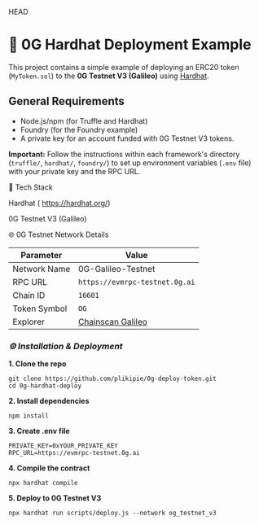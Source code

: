 HEAD

# 🚀 0G Hardhat Deployment Example

This project contains a simple example of deploying an ERC20 token (`MyToken.sol`) to the **0G Testnet V3 (Galileo)** using [Hardhat](https://hardhat.org).
## General Requirements

- Node.js/npm (for Truffle and Hardhat)
- Foundry (for the Foundry example)
- A private key for an account funded with 0G Testnet V3 tokens.

**Important:** Follow the instructions within each framework's directory (`truffle/`, `hardhat/`, `foundry/`) to set up environment variables (`.env` file) with your private key and the RPC URL.

🧰 Tech Stack

Hardhat ( https://hardhat.org/)

0G Testnet V3 (Galileo)

🌐 0G Testnet Network Details

| Parameter    | Value                                                |
| ------------ | ---------------------------------------------------- |
| Network Name | 0G-Galileo-Testnet                                   |
| RPC URL      | `https://evmrpc-testnet.0g.ai`                       |
| Chain ID     | `16601`                                              |
| Token Symbol | `OG`                                                 |
| Explorer     | [Chainscan Galileo](https://chainscan-galileo.0g.ai) |

### **_⚙️ Installation & Deployment_**

**1. Clone the repo**

```
git clone https://github.com/plikipie/0g-deploy-token.git
cd 0g-hardhat-deploy
```

**2. Install dependencies**

```
npm install
```

**3. Create .env file**

```
PRIVATE_KEY=0xYOUR_PRIVATE_KEY
RPC_URL=https://evmrpc-testnet.0g.ai
```

**4. Compile the contract**

```
npx hardhat compile
```

**5. Deploy to 0G Testnet V3**

```
npx hardhat run scripts/deploy.js --network og_testnet_v3
```
